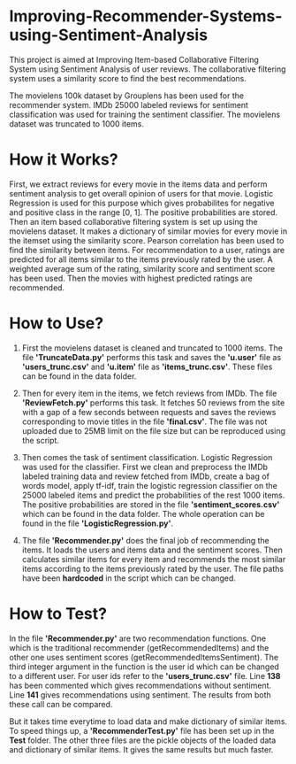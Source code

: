 # Improving-Recommender-Systems-using-Sentiment-Analysis
This project is aimed at Improving Item-based Collaborative Filtering System using Sentiment Analysis of user reviews.
The collaborative filtering system uses a similarity score to find the best recommendations.

The movielens 100k dataset by Grouplens has been used for the recommender system. IMDb 25000 labeled reviews for sentiment classification was used for training the sentiment classifier. The movielens dataset was truncated to 1000 items.

# How it Works?

First, we extract reviews for every movie in the items data and perform sentiment analysis to get overall opinion of users for that movie. Logistic Regression is used for this purpose which gives probabilites for negative and positive class in the range [0, 1]. The positive probabilities are stored.
Then an item based collaborative filtering system is set up using the movielens dataset. It makes a dictionary of similar movies for every movie in the itemset using the similarity score. Pearson correlation has been used to find the similarity between items.
For recommendation to a user, ratings are predicted for all items similar to the items previously rated by the user. A weighted average sum of the rating, similarity score and sentiment score has been used. Then the movies with highest predicted ratings are recommended.

# How to Use?

1. First the movielens dataset is cleaned and truncated to 1000 items. The file **'TruncateData.py'** performs this task and saves the **'u.user'** file as **'users_trunc.csv'** and **'u.item'** file as **'items_trunc.csv'**. These files can be found in the data folder.

2. Then for every item in the items, we fetch reviews from IMDb. The file **'ReviewFetch.py'** performs this task. It fetches 50 reviews from the site with a gap of a few seconds between requests and saves the reviews corresponding to movie titles in the file **'final.csv'**. The file was not uploaded due to 25MB limit on the file size but can be reproduced using the script.

3. Then comes the task of sentiment classification. Logistic Regression was used for the classifier. First we clean and preprocess the IMDb labeled training data and review fetched from IMDb, create a bag of words model, apply tf-idf, train the logistic regression classifier on the 25000 labeled items and predict the probabilities of the rest 1000 items. The positive probabilities are stored in the file **'sentiment_scores.csv'** which can be found in the data folder. The whole operation can be found in the file **'LogisticRegression.py'**.

4. The file **'Recommender.py'** does the final job of recommending the items. It loads the users and items data and the sentiment scores. Then calculates similar items for every item and recommends the most similar items according to the items previously rated by the user. The file paths have been **hardcoded** in the script which can be changed.

# How to Test?
In the file **'Recommender.py'** are two recommendation functions. One which is the traditional recommender (getRecommendedItems) and the other one uses sentiment scores (getRecommendedItemsSentiment). The third integer argument in the function is the user id which can be changed to a different user. For user ids refer to the **'users_trunc.csv'** file. Line **138** has been commented which gives recommendations without sentiment. Line **141** gives recommendations using sentiment. The results from both these call can be compared.

But it takes time everytime to load data and make dictionary of similar items. To speed things up, a **'RecommenderTest.py'** file has been set up in the **Test** folder. The other three files are the pickle objects of the loaded data and dictionary of similar items. It gives the same results but much faster.
